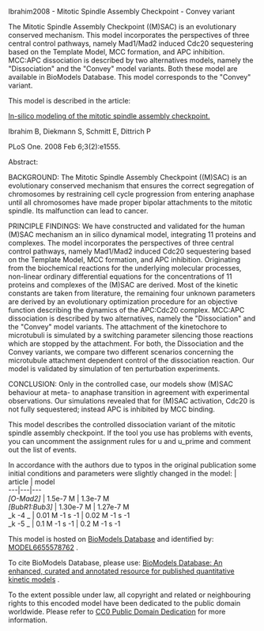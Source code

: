 

Ibrahim2008 - Mitotic Spindle Assembly Checkpoint - Convey variant

The Mitotic Spindle Assembly Checkpoint ((M)SAC) is an evolutionary conserved
mechanism. This model incorporates the perspectives of three central control
pathways, namely Mad1/Mad2 induced Cdc20 sequestering based on the Template
Model, MCC formation, and APC inhibition. MCC:APC dissociation is described by
two alternatives models, namely the "Dissociation" and the "Convey" model
variants. Both these model are available in BioModels Database. This model
corresponds to the "Convey" variant.

This model is described in the article:

[In-silico modeling of the mitotic spindle assembly
checkpoint.](http://identifiers.org/pubmed/18253502)

Ibrahim B, Diekmann S, Schmitt E, Dittrich P

PLoS One. 2008 Feb 6;3(2):e1555.

Abstract:

BACKGROUND: The Mitotic Spindle Assembly Checkpoint ((M)SAC) is an
evolutionary conserved mechanism that ensures the correct segregation of
chromosomes by restraining cell cycle progression from entering anaphase until
all chromosomes have made proper bipolar attachments to the mitotic spindle.
Its malfunction can lead to cancer.

PRINCIPLE FINDINGS: We have constructed and validated for the human (M)SAC
mechanism an in silico dynamical model, integrating 11 proteins and complexes.
The model incorporates the perspectives of three central control pathways,
namely Mad1/Mad2 induced Cdc20 sequestering based on the Template Model, MCC
formation, and APC inhibition. Originating from the biochemical reactions for
the underlying molecular processes, non-linear ordinary differential equations
for the concentrations of 11 proteins and complexes of the (M)SAC are derived.
Most of the kinetic constants are taken from literature, the remaining four
unknown parameters are derived by an evolutionary optimization procedure for
an objective function describing the dynamics of the APC:Cdc20 complex.
MCC:APC dissociation is described by two alternatives, namely the
"Dissociation" and the "Convey" model variants. The attachment of the
kinetochore to microtubuli is simulated by a switching parameter silencing
those reactions which are stopped by the attachment. For both, the
Dissociation and the Convey variants, we compare two different scenarios
concerning the microtubule attachment dependent control of the dissociation
reaction. Our model is validated by simulation of ten perturbation
experiments.

CONCLUSION: Only in the controlled case, our models show (M)SAC behaviour at
meta- to anaphase transition in agreement with experimental observations. Our
simulations revealed that for (M)SAC activation, Cdc20 is not fully
sequestered; instead APC is inhibited by MCC binding.

This model describes the controlled dissociation variant of the mitotic
spindle assembly checkpoint. If the tool you use has problems with events, you
can uncomment the assignment rules for u and u_prime and comment out the list
of events.

In accordance with the authors due to typos in the original publication some
initial conditions and parameters were slightly changed in the model:  |
article | model  
---|---|---  
_[O-Mad2]_ | 1.5e-7 M | 1.3e-7 M  
_[BubR1:Bub3]_ | 1.30e-7 M | 1.27e-7 M  
_k -4 _ | 0.01 M -1 s -1 | 0.02 M -1 s -1  
_k -5 _ | 0.1 M -1 s -1 | 0.2 M -1 s -1  
  
This model is hosted on [BioModels Database](http://www.ebi.ac.uk/biomodels/)
and identified by:
[MODEL6655578762](http://identifiers.org/biomodels.db/MODEL6655578762) .

To cite BioModels Database, please use: [BioModels Database: An enhanced,
curated and annotated resource for published quantitative kinetic
models](http://identifiers.org/pubmed/20587024) .

To the extent possible under law, all copyright and related or neighbouring
rights to this encoded model have been dedicated to the public domain
worldwide. Please refer to [CC0 Public Domain
Dedication](http://creativecommons.org/publicdomain/zero/1.0/) for more
information.

